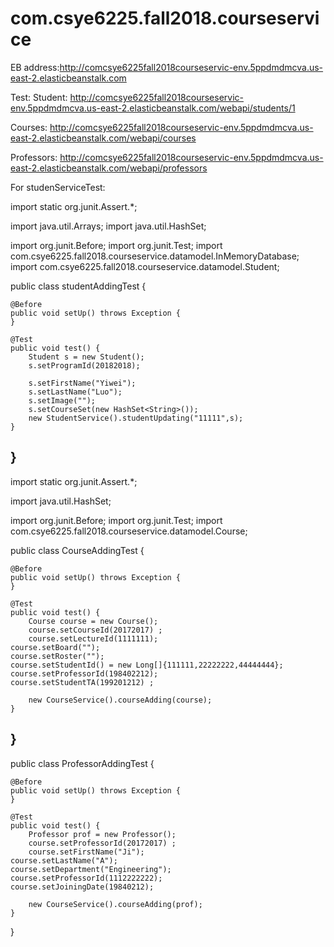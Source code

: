 # com.csye6225.fall2018.courseservice


EB address:http://comcsye6225fall2018courseservic-env.5ppdmdmcva.us-east-2.elasticbeanstalk.com

Test: 
Student:
http://comcsye6225fall2018courseservic-env.5ppdmdmcva.us-east-2.elasticbeanstalk.com/webapi/students/1

Courses:
	http://comcsye6225fall2018courseservic-env.5ppdmdmcva.us-east-2.elasticbeanstalk.com/webapi/courses
	
Professors:
	http://comcsye6225fall2018courseservic-env.5ppdmdmcva.us-east-2.elasticbeanstalk.com/webapi/professors



For studenServiceTest:

import static org.junit.Assert.*;

import java.util.Arrays;
import java.util.HashSet;

import org.junit.Before;
import org.junit.Test;
import com.csye6225.fall2018.courseservice.datamodel.InMemoryDatabase;
import com.csye6225.fall2018.courseservice.datamodel.Student;

public class studentAddingTest {

	@Before
	public void setUp() throws Exception {
	}

	@Test
	public void test() {
		Student s = new Student();
		s.setProgramId(20182018);
		
		s.setFirstName("Yiwei");
		s.setLastName("Luo");
		s.setImage("");
		s.setCourseSet(new HashSet<String>());
		new StudentService().studentUpdating("11111",s);
	}

}
--------------------------------------------------------------------
import static org.junit.Assert.*;

import java.util.HashSet;

import org.junit.Before;
import org.junit.Test;
import com.csye6225.fall2018.courseservice.datamodel.Course;

public class CourseAddingTest {

	@Before
	public void setUp() throws Exception {
	}

	@Test
	public void test() {
		Course course = new Course();
		course.setCourseId(20172017) ;
		course.setLectureId(1111111);
    course.setBoard("");
    course.setRoster("");
    course.setStudentId() = new Long[]{111111,22222222,44444444};
    course.setProfessorId(198402212);
    course.setStudentTA(199201212) ;
		
		new CourseService().courseAdding(course);
	}

}
------------------------------------------------------------------
public class ProfessorAddingTest {

	@Before
	public void setUp() throws Exception {
	}

	@Test
	public void test() {
		Professor prof = new Professor();
		course.setProfessorId(20172017) ;
		course.setFirstName("Ji");
    course.setLastName("A");
    course.setDepartment("Engineering");
    course.setProfessorId(1112222222);
    course.setJoiningDate(19840212);
		
		new CourseService().courseAdding(prof);
	}

}



